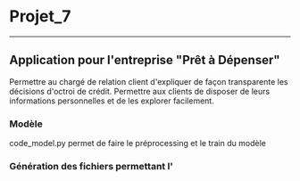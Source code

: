 # Projet_7
***
## Application pour l'entreprise "Prêt à Dépenser"
Permettre au chargé de relation client d'expliquer de façon transparente les décisions d'octroi de crédit.
Permettre aux clients de disposer de leurs informations personnelles et de les explorer facilement.

### Modèle
code_model.py permet de faire le préprocessing et le train du modèle

### Génération des fichiers permettant l'